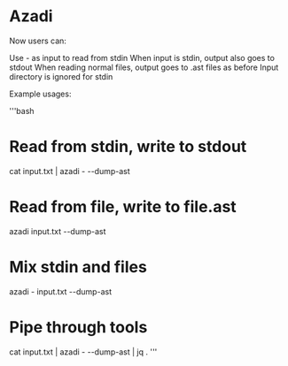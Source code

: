 # Azadi

Now users can:

Use - as input to read from stdin
When input is stdin, output also goes to stdout
When reading normal files, output goes to .ast files as before
Input directory is ignored for stdin

Example usages:

'''bash
# Read from stdin, write to stdout
cat input.txt | azadi - --dump-ast

# Read from file, write to file.ast
azadi input.txt --dump-ast

# Mix stdin and files
azadi - input.txt --dump-ast

# Pipe through tools
cat input.txt | azadi - --dump-ast | jq .
'''
